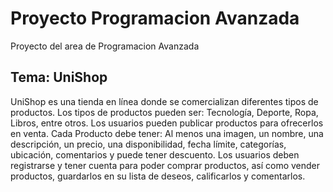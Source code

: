 # Proyecto Programacion Avanzada
Proyecto del area de Programacion Avanzada

## Tema: UniShop
UniShop es una tienda en línea donde se comercializan diferentes tipos de productos. Los tipos de productos pueden ser: Tecnología, Deporte, Ropa, Libros, entre otros. Los usuarios pueden publicar productos para ofrecerlos en venta. Cada Producto debe tener: Al menos una imagen, un nombre, una descripción, un precio, una disponibilidad, fecha límite, categorías, ubicación, comentarios y puede tener descuento. Los usuarios deben registrarse y tener cuenta para poder comprar productos, así como vender productos, guardarlos en su lista de deseos, calificarlos y comentarlos.